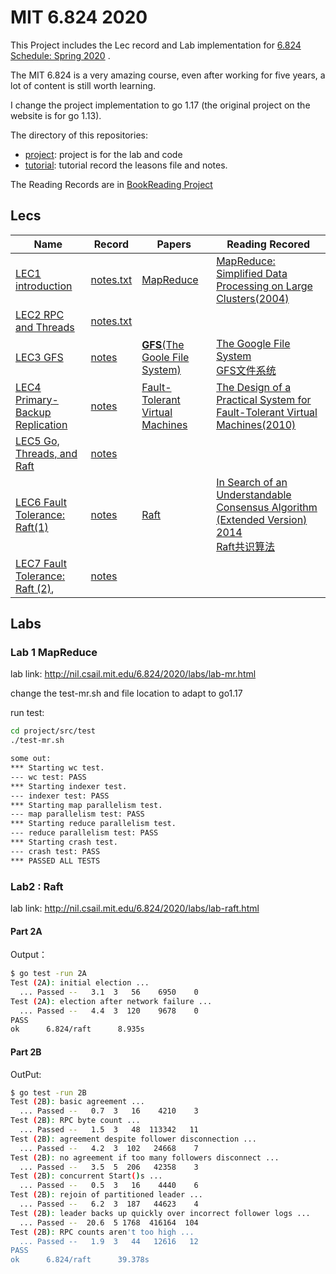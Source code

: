 # MIT 6.824 2020

This Project includes the Lec record and Lab implementation for [6.824 Schedule: Spring 2020](http://nil.csail.mit.edu/6.824/2020/schedule.html) .

The MIT 6.824 is a very amazing course, even after working for five years, a lot of content is still worth learning.

I change the project implementation to go 1.17 (the original project on the website is for go 1.13).

The directory of this repositories:

- [project](https://github.com/Uyouii/MIT_6.824_2020_Project/tree/master/project): project is for the lab and code
- [tutorial](https://github.com/Uyouii/MIT_6.824_2020_Project/tree/master/tutorial/): tutorial record the leasons file and notes.

The Reading Records are in [BookReading Project](https://github.com/Uyouii/BookReading/tree/master/%E5%88%86%E5%B8%83%E5%BC%8F%E7%B3%BB%E7%BB%9F)


## Lecs

| Name                                                         | Record                                                       | Papers                                                       | Reading Recored                                              |
| ------------------------------------------------------------ | ------------------------------------------------------------ | ------------------------------------------------------------ | ------------------------------------------------------------ |
| [LEC1 introduction](https://github.com/Uyouii/MIT_6.824_2020_Project/tree/master/tutorial/LEC1%20introduction) | [notes.txt](https://github.com/Uyouii/MIT_6.824_2020_Project/blob/master/tutorial/LEC1%20introduction/notes.txt) | [MapReduce](https://github.com/Uyouii/BookReading/blob/master/%E5%88%86%E5%B8%83%E5%BC%8F%E7%B3%BB%E7%BB%9F/MapReduce/mapreduce.pdf) | [MapReduce: Simplified Data Processing on Large Clusters(2004)](https://github.com/Uyouii/BookReading/blob/master/%E5%88%86%E5%B8%83%E5%BC%8F%E7%B3%BB%E7%BB%9F/MapReduce/MapReduce:%20Simplified%20Data%20Processing%20on%20Large%20Clusters.md) |
| [LEC2 RPC and Threads](https://github.com/Uyouii/MIT_6.824_2020_Project/tree/master/tutorial/LEC2%20RPC%20and%20Threads) | [notes.txt](https://github.com/Uyouii/MIT_6.824_2020_Project/blob/master/tutorial/LEC2%20RPC%20and%20Threads/notes.txt) |                                                              |                                                              |
| [LEC3 GFS](https://github.com/Uyouii/MIT_6.824_2020_Project/tree/master/tutorial/LEC3%20GFS) | [notes](https://github.com/Uyouii/MIT_6.824_2020_Project/blob/master/tutorial/LEC3%20GFS/notes.txt) | [**GFS**(The Goole File System)](https://github.com/Uyouii/MIT_6.824_2020_Project/blob/master/tutorial/LEC3%20GFS/gfs%202003.pdf) | [The Google File System](https://github.com/Uyouii/BookReading/blob/master/%E5%88%86%E5%B8%83%E5%BC%8F%E7%B3%BB%E7%BB%9F/GFS/The%20Google%20File%20System.md)<br />[GFS文件系统](https://github.com/Uyouii/BookReading/blob/master/%E5%88%86%E5%B8%83%E5%BC%8F%E7%B3%BB%E7%BB%9F/GFS/GFS%E6%96%87%E4%BB%B6%E7%B3%BB%E7%BB%9F.md) |
| [LEC4 Primary-Backup Replication](https://github.com/Uyouii/MIT_6.824_2020_Project/tree/master/tutorial/LEC4%20Primary-Backup%20Replication) | [notes](https://github.com/Uyouii/MIT_6.824_2020_Project/blob/master/tutorial/LEC4%20Primary-Backup%20Replication/notes.txt) | [Fault-Tolerant Virtual Machines](https://github.com/Uyouii/MIT_6.824_2020_Project/blob/master/tutorial/LEC4%20Primary-Backup%20Replication/vm-ft.pdf) | [The Design of a Practical System for Fault-Tolerant Virtual Machines(2010)](https://github.com/Uyouii/BookReading/blob/master/%E5%88%86%E5%B8%83%E5%BC%8F%E7%B3%BB%E7%BB%9F/VM-FT/Fault-Tolerant%20Virtual%20Machines.md) |
| [LEC5 Go, Threads, and Raft](https://github.com/Uyouii/MIT_6.824_2020_Project/tree/master/tutorial/LEC5%20Go%2CThreads%20and%20Raft) | [notes](https://github.com/Uyouii/MIT_6.824_2020_Project/blob/master/tutorial/LEC5%20Go%2CThreads%20and%20Raft/notes.txt) |                                                              |                                                              |
| [LEC6 Fault Tolerance: Raft(1)](https://github.com/Uyouii/MIT_6.824_2020_Project/tree/master/tutorial/LEC6%20Fault%20Tolerance%3A%20Raft(1)) | [notes](https://github.com/Uyouii/MIT_6.824_2020_Project/blob/master/tutorial/LEC6%20Fault%20Tolerance%3A%20Raft(1)/notes.txt) | [Raft](https://github.com/Uyouii/MIT_6.824_2020_Project/blob/master/tutorial/LEC6%20Fault%20Tolerance%3A%20Raft(1)/raft-extended.pdf) | [In Search of an Understandable Consensus Algorithm (Extended Version) 2014](https://github.com/Uyouii/BookReading/blob/master/%E5%88%86%E5%B8%83%E5%BC%8F%E7%B3%BB%E7%BB%9F/Raft/In%20Search%20of%20an%20Understandable%20Consensus%20Algorithm%20(Extended%20Version).md)<br />[Raft共识算法](https://github.com/Uyouii/BookReading/blob/master/%E5%88%86%E5%B8%83%E5%BC%8F%E7%B3%BB%E7%BB%9F/Raft/Raft%E5%85%B1%E8%AF%86%E7%AE%97%E6%B3%95.md) |
| [LEC7 Fault Tolerance: Raft (2)](http://nil.csail.mit.edu/6.824/2020/notes/l-raft2.txt), | [notes](https://github.com/Uyouii/MIT_6.824_2020_Project/blob/master/tutorial/LEC7%20Fault%20Tolerance%3A%20Raft%20(2)/notes.txt) |                                                              |                                                              |

## Labs

### Lab 1  MapReduce

lab link: http://nil.csail.mit.edu/6.824/2020/labs/lab-mr.html

change the test-mr.sh and file location to adapt to go1.17

run test:

```sh
cd project/src/test
./test-mr.sh

some out:
*** Starting wc test.
--- wc test: PASS
*** Starting indexer test.
--- indexer test: PASS
*** Starting map parallelism test.
--- map parallelism test: PASS
*** Starting reduce parallelism test.
--- reduce parallelism test: PASS
*** Starting crash test.
--- crash test: PASS
*** PASSED ALL TESTS
```

### Lab2 : Raft

lab link: http://nil.csail.mit.edu/6.824/2020/labs/lab-raft.html

#### Part 2A

Output：

```sh
$ go test -run 2A
Test (2A): initial election ...
  ... Passed --   3.1  3   56    6950    0
Test (2A): election after network failure ...
  ... Passed --   4.4  3  120    9678    0
PASS
ok      6.824/raft      8.935s
```

#### Part 2B

OutPut:

```sh
$ go test -run 2B
Test (2B): basic agreement ...
  ... Passed --   0.7  3   16    4210    3
Test (2B): RPC byte count ...
  ... Passed --   1.5  3   48  113342   11
Test (2B): agreement despite follower disconnection ...
  ... Passed --   4.2  3  102   24668    7
Test (2B): no agreement if too many followers disconnect ...
  ... Passed --   3.5  5  206   42358    3
Test (2B): concurrent Start()s ...
  ... Passed --   0.5  3   16    4440    6
Test (2B): rejoin of partitioned leader ...
  ... Passed --   6.2  3  187   44623    4
Test (2B): leader backs up quickly over incorrect follower logs ...
  ... Passed --  20.6  5 1768  416164  104
Test (2B): RPC counts aren't too high ...
  ... Passed --   1.9  3   44   12616   12
PASS
ok      6.824/raft      39.378s
```


